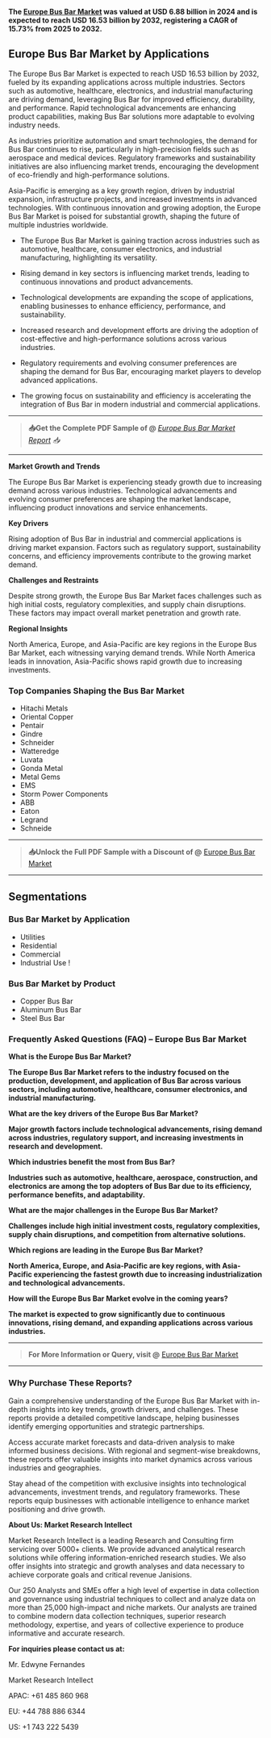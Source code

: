 <p><strong>The <a href="https://www.marketresearchintellect.com/download-sample/?rid=509198&amp;utm_source=Pulse-April-Europe&amp;utm_medium=852">Europe Bus Bar Market</a> was valued at USD 6.88 billion in 2024 and is expected to reach USD 16.53 billion by 2032, registering a CAGR of 15.73% from 2025 to 2032.</strong></p><h2>Europe Bus Bar Market by Applications&nbsp;</h2><p><p>The Europe Bus Bar Market is expected to reach USD 16.53 billion by 2032, fueled by its expanding applications across multiple industries. Sectors such as automotive, healthcare, electronics, and industrial manufacturing are driving demand, leveraging Bus Bar for improved efficiency, durability, and performance. Rapid technological advancements are enhancing product capabilities, making Bus Bar solutions more adaptable to evolving industry needs.</p><p>As industries prioritize automation and smart technologies, the demand for Bus Bar continues to rise, particularly in high-precision fields such as aerospace and medical devices. Regulatory frameworks and sustainability initiatives are also influencing market trends, encouraging the development of eco-friendly and high-performance solutions.</p><p>Asia-Pacific is emerging as a key growth region, driven by industrial expansion, infrastructure projects, and increased investments in advanced technologies. With continuous innovation and growing adoption, the Europe Bus Bar Market is poised for substantial growth, shaping the future of multiple industries worldwide.</p></p><ul><li><p>The Europe Bus Bar Market is gaining traction across industries such as automotive, healthcare, consumer electronics, and industrial manufacturing, highlighting its versatility.</p></li><li><p>Rising demand in key sectors is influencing market trends, leading to continuous innovations and product advancements.</p></li><li><p>Technological developments are expanding the scope of applications, enabling businesses to enhance efficiency, performance, and sustainability.</p></li><li><p>Increased research and development efforts are driving the adoption of cost-effective and high-performance solutions across various industries.</p></li><li><p>Regulatory requirements and evolving consumer preferences are shaping the demand for Bus Bar, encouraging market players to develop advanced applications.</p></li><li><p>The growing focus on sustainability and efficiency is accelerating the integration of Bus Bar in modern industrial and commercial applications.</p></li></ul><hr /><blockquote><p><strong><span class="font-[700]">📥Get the Complete PDF Sample of @ </span></strong><em><span class="font-[700]"><a href="https://www.marketresearchintellect.com/download-sample/?rid=509198&amp;utm_source=Pulse-April-Europe&amp;utm_medium=852" target="_blank" data-tracking-control-name="article-ssr-frontend-pulse_little-text-block" data-tracking-will-navigate="" data-test-link="">Europe Bus Bar Market Report</a>&nbsp;📥</span></em></p></blockquote><hr /><p class="" data-start="77" data-end="360"><strong data-start="77" data-end="105">Market Growth and Trends</strong></p><p class="" data-start="77" data-end="360">The Europe Bus Bar Market is experiencing steady growth due to increasing demand across various industries. Technological advancements and evolving consumer preferences are shaping the market landscape, influencing product innovations and service enhancements.</p><p class="" data-start="362" data-end="606"><strong data-start="362" data-end="377">Key Drivers</strong></p><p class="" data-start="362" data-end="606">Rising adoption of Bus Bar in industrial and commercial applications is driving market expansion. Factors such as regulatory support, sustainability concerns, and efficiency improvements contribute to the growing market demand.</p><p class="" data-start="608" data-end="849"><strong data-start="608" data-end="637">Challenges and Restraints</strong></p><p class="" data-start="608" data-end="849">Despite strong growth, the Europe Bus Bar Market faces challenges such as high initial costs, regulatory complexities, and supply chain disruptions. These factors may impact overall market penetration and growth rate.</p><p class="" data-start="851" data-end="1095"><strong data-start="851" data-end="872">Regional Insights</strong></p><p class="" data-start="851" data-end="1095">North America, Europe, and Asia-Pacific are key regions in the Europe Bus Bar Market, each witnessing varying demand trends. While North America leads in innovation, Asia-Pacific shows rapid growth due to increasing investments.</p><p><h3>Top Companies Shaping the Bus Bar Market </h3><ul><li>Hitachi Metals</li><li>Oriental Copper</li><li>Pentair</li><li>Gindre</li><li>Schneider</li><li>Watteredge</li><li>Luvata</li><li>Gonda Metal</li><li>Metal Gems</li><li>EMS</li><li>Storm Power Components</li><li>ABB</li><li>Eaton</li><li>Legrand</li><li>Schneide</li></ul></p><hr /><blockquote><p><strong>📥Unlock the Full PDF Sample with a Discount of @</strong> <a href="https://www.marketresearchintellect.com/ask-for-discount/?rid=509198&amp;utm_source=Pulse-April-Europe&amp;utm_medium=852">Europe Bus Bar Market</a></p></blockquote><hr /><p><h2>Segmentations</h2><h3>Bus Bar Market by Application</h3><ul><li>Utilities</li><li>Residential</li><li>Commercial</li><li>Industrial Use !</li></ul><h3>Bus Bar Market by Product</h3><ul><li>Copper Bus Bar</li><li>Aluminum Bus Bar</li><li>Steel Bus Bar</li></ul></p><h3><strong>Frequently Asked Questions (FAQ) &ndash; Europe Bus Bar Market</strong></h3><p><strong>What is the Europe Bus Bar Market?</strong></p><p><strong>The Europe Bus Bar Market refers to the industry focused on the production, development, and application of Bus Bar across various sectors, including automotive, healthcare, consumer electronics, and industrial manufacturing.</strong></p><p><strong>What are the key drivers of the Europe Bus Bar Market?</strong></p><p><strong>Major growth factors include technological advancements, rising demand across industries, regulatory support, and increasing investments in research and development.</strong></p><p><strong>Which industries benefit the most from Bus Bar?</strong></p><p><strong>Industries such as automotive, healthcare, aerospace, construction, and electronics are among the top adopters of Bus Bar due to its efficiency, performance benefits, and adaptability.</strong></p><p><strong>What are the major challenges in the Europe Bus Bar Market?</strong></p><p><strong>Challenges include high initial investment costs, regulatory complexities, supply chain disruptions, and competition from alternative solutions.</strong></p><p><strong>Which regions are leading in the Europe Bus Bar Market?</strong></p><p><strong>North America, Europe, and Asia-Pacific are key regions, with Asia-Pacific experiencing the fastest growth due to increasing industrialization and technological advancements.</strong></p><p><strong>How will the Europe Bus Bar Market evolve in the coming years?</strong></p><p><strong>The market is expected to grow significantly due to continuous innovations, rising demand, and expanding applications across various industries.</strong></p><hr /><blockquote><p><span class="font-[700]"><strong>For More Information or Query, visit&nbsp;@</strong>&nbsp;</span><span class="font-[700]"><a href="https://www.marketresearchintellect.com/product/bus-bar-market-size-and-forecast/?utm_source=Linkedin&utm_medium=852" target="_blank" data-tracking-control-name="article-ssr-frontend-pulse_little-text-block" data-tracking-will-navigate="" data-test-link="">Europe Bus Bar Market</a></span></p></blockquote><hr /><h3><strong data-start="0" data-end="31">Why Purchase These Reports?</strong></h3><p class="" data-start="35" data-end="297">Gain a comprehensive understanding of the Europe Bus Bar Market with in-depth insights into key trends, growth drivers, and challenges. These reports provide a detailed competitive landscape, helping businesses identify emerging opportunities and strategic partnerships.</p><p class="" data-start="299" data-end="540">Access accurate market forecasts and data-driven analysis to make informed business decisions. With regional and segment-wise breakdowns, these reports offer valuable insights into market dynamics across various industries and geographies.</p><p class="" data-start="542" data-end="784">Stay ahead of the competition with exclusive insights into technological advancements, investment trends, and regulatory frameworks. These reports equip businesses with actionable intelligence to enhance market positioning and drive growth.</p><p><strong><span class="font-[700]">About Us: Market Research Intellect</span></strong></p><p><span class="">Market Research Intellect is a leading Research and Consulting firm servicing over 5000+ clients. We provide advanced analytical research solutions while offering information-enriched research studies.&nbsp;</span>We also offer insights into strategic and growth analyses and data necessary to achieve corporate goals and critical revenue Janisions.</p><p><span class="">Our 250 Analysts and SMEs offer a high level of expertise in data collection and governance using industrial techniques to collect and analyze data on more than 25,000 high-impact and niche markets. Our analysts are trained to combine modern data collection techniques, superior research methodology, expertise, and years of collective experience to produce informative and accurate research.</span></p><p><strong>For inquiries please contact us at:</strong></p><p>Mr. Edwyne Fernandes</p><p>Market Research Intellect</p><p>APAC: +61 485 860 968</p><p>EU: +44 788 886 6344</p><p>US: +1 743 222 5439</p>